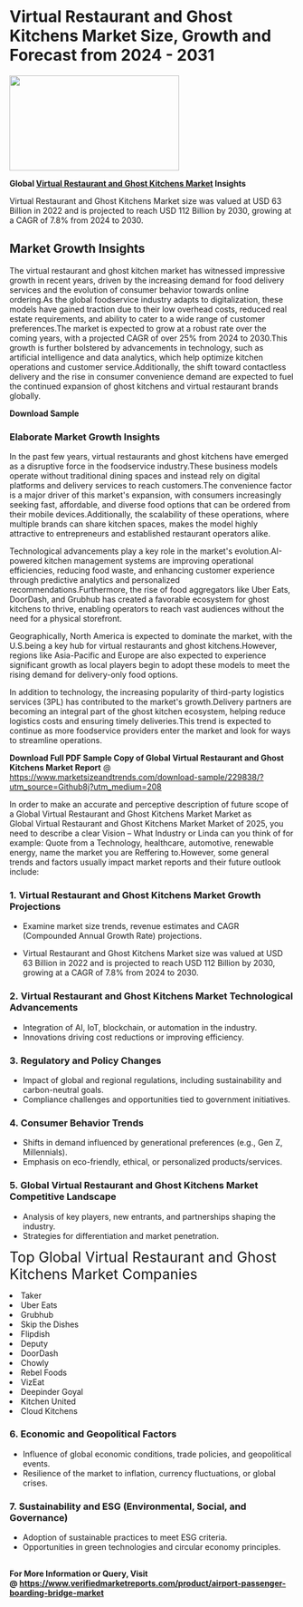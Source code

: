 <H1>Virtual Restaurant and Ghost Kitchens Market Size, Growth and Forecast from 2024 - 2031</H1><img class="aligncenter size-medium wp-image-584254" src="https://thirdeyenews.in/wp-content/uploads/2024/09/Global-Market-Research-300x168.jpeg" alt="" width="300" height="168" /><p><strong>Global&nbsp;<a href="https://www.marketsizeandtrends.com/download-sample/229838/?utm_source=Github8j?utm_medium=208">Virtual Restaurant and Ghost Kitchens Market</a> Insights</strong></p><p>Virtual Restaurant and Ghost Kitchens Market size was valued at USD 63 Billion in 2022 and is projected to reach USD 112 Billion by 2030, growing at a CAGR of 7.8% from 2024 to 2030.</p><p><h2>Market Growth Insights</h2> <p>The virtual restaurant and ghost kitchen market has witnessed impressive growth in recent years, driven by the increasing demand for food delivery services and the evolution of consumer behavior towards online ordering.As the global foodservice industry adapts to digitalization, these models have gained traction due to their low overhead costs, reduced real estate requirements, and ability to cater to a wide range of customer preferences.The market is expected to grow at a robust rate over the coming years, with a projected CAGR of over 25% from 2024 to 2030.This growth is further bolstered by advancements in technology, such as artificial intelligence and data analytics, which help optimize kitchen operations and customer service.Additionally, the shift toward contactless delivery and the rise in consumer convenience demand are expected to fuel the continued expansion of ghost kitchens and virtual restaurant brands globally.</p> <p><strong>Download Sample</strong></p> <h3>Elaborate Market Growth Insights</h3> <p>In the past few years, virtual restaurants and ghost kitchens have emerged as a disruptive force in the foodservice industry.These business models operate without traditional dining spaces and instead rely on digital platforms and delivery services to reach customers.The convenience factor is a major driver of this market's expansion, with consumers increasingly seeking fast, affordable, and diverse food options that can be ordered from their mobile devices.Additionally, the scalability of these operations, where multiple brands can share kitchen spaces, makes the model highly attractive to entrepreneurs and established restaurant operators alike.</p> <p>Technological advancements play a key role in the market's evolution.AI-powered kitchen management systems are improving operational efficiencies, reducing food waste, and enhancing customer experience through predictive analytics and personalized recommendations.Furthermore, the rise of food aggregators like Uber Eats, DoorDash, and Grubhub has created a favorable ecosystem for ghost kitchens to thrive, enabling operators to reach vast audiences without the need for a physical storefront.</p> <p>Geographically, North America is expected to dominate the market, with the U.S.being a key hub for virtual restaurants and ghost kitchens.However, regions like Asia-Pacific and Europe are also expected to experience significant growth as local players begin to adopt these models to meet the rising demand for delivery-only food options.</p> <p>In addition to technology, the increasing popularity of third-party logistics services (3PL) has contributed to the market's growth.Delivery partners are becoming an integral part of the ghost kitchen ecosystem, helping reduce logistics costs and ensuring timely deliveries.This trend is expected to continue as more foodservice providers enter the market and look for ways to streamline operations.</p> <p><span class=""><strong>Download Full PDF Sample Copy of Global Virtual Restaurant and Ghost Kitchens Market Report</strong> @ <a href="https://www.marketsizeandtrends.com/download-sample/229838/?utm_source=Github8j?utm_medium=208" target="_blank">https://www.marketsizeandtrends.com/download-sample/229838/?utm_source=Github8j?utm_medium=208</a></span></p><p>In order to make an accurate and perceptive description of future scope of a Global&nbsp;Virtual Restaurant and Ghost Kitchens Market Market as Global&nbsp;Virtual Restaurant and Ghost Kitchens Market Market of 2025, you need to describe a clear Vision &ndash; What Industry or Linda can you think of for example: Quote from a Technology, healthcare, automotive, renewable energy, name the market you are Reffering to.However, some general trends and factors usually impact market reports and their future outlook include:</p><h3>1.&nbsp;<strong>Virtual Restaurant and Ghost Kitchens Market Growth Projections</strong></h3><ul><li>Examine market size trends, revenue estimates and CAGR (Compounded Annual Growth Rate) projections.</li><li><p>Virtual Restaurant and Ghost Kitchens Market size was valued at USD 63 Billion in 2022 and is projected to reach USD 112 Billion by 2030, growing at a CAGR of 7.8% from 2024 to 2030.</p></li></ul><h3>2.&nbsp;<strong>Virtual Restaurant and Ghost Kitchens Market Technological Advancements</strong></h3><ul><li>Integration of AI, IoT, blockchain, or automation in the industry.</li><li>Innovations driving cost reductions or improving efficiency.</li></ul><h3>3.&nbsp;<strong>Regulatory and Policy Changes</strong></h3><ul><li>Impact of global and regional regulations, including sustainability and carbon-neutral goals.</li><li>Compliance challenges and opportunities tied to government initiatives.</li></ul><h3>4.&nbsp;<strong>Consumer Behavior Trends</strong></h3><ul><li>Shifts in demand influenced by generational preferences (e.g., Gen Z, Millennials).</li><li>Emphasis on eco-friendly, ethical, or personalized products/services.</li></ul><h3>5.&nbsp;<strong>Global Virtual Restaurant and Ghost Kitchens Market Competitive Landscape</strong></h3><ul><li>Analysis of key players, new entrants, and partnerships shaping the industry.</li><li>Strategies for differentiation and market penetration.</li></ul><p data-pm-slice="1 1 []"><span style="color: inherit; font-family: inherit; font-size: 25px;">Top Global Virtual Restaurant and Ghost Kitchens Market Companies</span></p><div class="" data-test-id=""><p><li>Taker</li><li> Uber Eats</li><li> Grubhub</li><li> Skip the Dishes</li><li> Flipdish</li><li> Deputy</li><li> DoorDash</li><li> Chowly</li><li> Rebel Foods</li><li> VizEat</li><li> Deepinder Goyal</li><li> Kitchen United</li><li> Cloud Kitchens</li></p></div><h3>6.&nbsp;<strong>Economic and Geopolitical Factors</strong></h3><ul><li>Influence of global economic conditions, trade policies, and geopolitical events.</li><li>Resilience of the market to inflation, currency fluctuations, or global crises.</li></ul><h3>7.&nbsp;<strong>Sustainability and ESG (Environmental, Social, and Governance)</strong></h3><ul><li>Adoption of sustainable practices to meet ESG criteria.</li><li>Opportunities in green technologies and circular economy principles.</li></ul><h2><strong style="font-size: 14px;">For More Information or Query, Visit @&nbsp;</strong><a style="background-color: #ffffff; font-size: 14px;" href="https://www.marketsizeandtrends.com/report/virtual-restaurant-and-ghost-kitchens-market/" target="_blank">https://www.verifiedmarketreports.com/product/airport-passenger-boarding-bridge-market</a></h2>